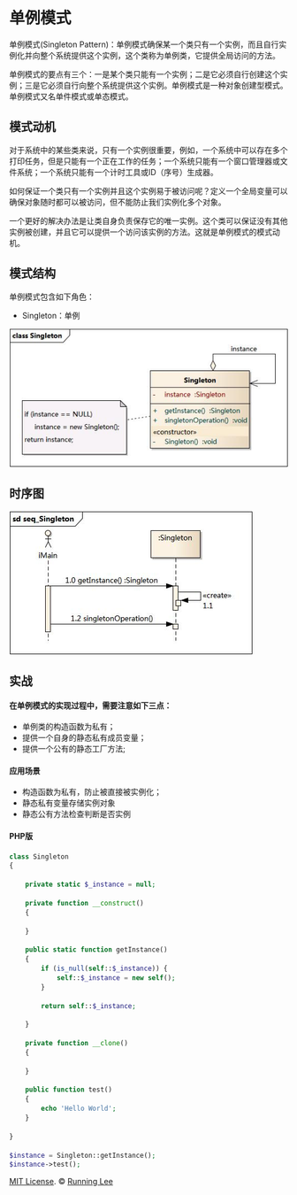 # 单例模式

单例模式(Singleton Pattern)：单例模式确保某一个类只有一个实例，而且自行实例化并向整个系统提供这个实例，这个类称为单例类，它提供全局访问的方法。

单例模式的要点有三个：一是某个类只能有一个实例；二是它必须自行创建这个实例；三是它必须自行向整个系统提供这个实例。单例模式是一种对象创建型模式。单例模式又名单件模式或单态模式。

## 模式动机

对于系统中的某些类来说，只有一个实例很重要，例如，一个系统中可以存在多个打印任务，但是只能有一个正在工作的任务；一个系统只能有一个窗口管理器或文件系统；一个系统只能有一个计时工具或ID（序号）生成器。

如何保证一个类只有一个实例并且这个实例易于被访问呢？定义一个全局变量可以确保对象随时都可以被访问，但不能防止我们实例化多个对象。

一个更好的解决办法是让类自身负责保存它的唯一实例。这个类可以保证没有其他实例被创建，并且它可以提供一个访问该实例的方法。这就是单例模式的模式动机。

## 模式结构

单例模式包含如下角色：

* Singleton：单例

![](/screenshot/singleton.jpg)

## 时序图

![](/screenshot/seq_singleton.jpg)

## 实战

#### 在单例模式的实现过程中，需要注意如下三点：
  * 单例类的构造函数为私有；
  * 提供一个自身的静态私有成员变量；
  * 提供一个公有的静态工厂方法;
  
#### 应用场景

- 构造函数为私有，防止被直接被实例化；
- 静态私有变量存储实例对象
- 静态公有方法检查判断是否实例

#### PHP版

```php
class Singleton
{

    private static $_instance = null;

    private function __construct()
    {

    }

    public static function getInstance()
    {
        if (is_null(self::$_instance)) {
            self::$_instance = new self();
        }

        return self::$_instance;

    }

    private function __clone()
    {

    }

    public function test()
    {
        echo 'Hello World';
    }

}

$instance = Singleton::getInstance();
$instance->test();

```


[MIT License](https://opensource.org/licenses/mit-license.html). ©  [Running Lee](mailto:lihui870920@gmail.com)